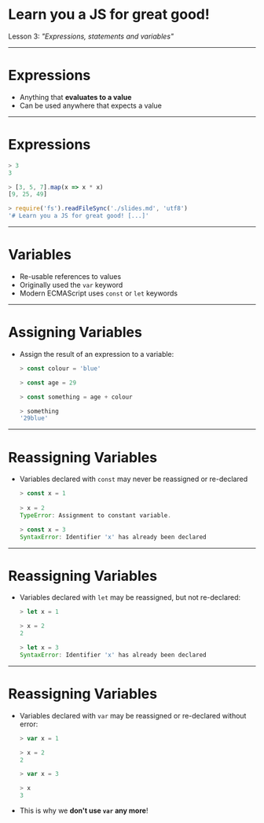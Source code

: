 <!-- $theme: gaia -->

# Learn you a JS for great good!

Lesson 3: *"Expressions, statements and variables"*

---

# Expressions

 - Anything that **evaluates to a value**
 - Can be used anywhere that expects a value

---

# Expressions

```js
> 3
3

> [3, 5, 7].map(x => x * x)
[9, 25, 49]

> require('fs').readFileSync('./slides.md', 'utf8')
'# Learn you a JS for great good! [...]'
```

---

# Variables

 - Re-usable references to values
 - Originally used the `var` keyword
 - Modern ECMAScript uses `const` or `let` keywords

---

# Assigning Variables

 - Assign the result of an expression to a variable:

    ```js
    > const colour = 'blue'
    
    > const age = 29
    
    > const something = age + colour
    
    > something
    '29blue'
    ```
 
---

# Reassigning Variables

 - Variables declared with `const` may never be reassigned or re-declared

    ```js
    > const x = 1
     
    > x = 2
    TypeError: Assignment to constant variable.

    > const x = 3
    SyntaxError: Identifier 'x' has already been declared
    ```

---

# Reassigning Variables

 - Variables declared with `let` may be reassigned, but not re-declared:

    ```js
    > let x = 1
    
    > x = 2
    2
    
    > let x = 3
    SyntaxError: Identifier 'x' has already been declared
    ```

---

# Reassigning Variables

 - Variables declared with `var` may be reassigned or re-declared without error:

    ```js
    > var x = 1
    
    > x = 2
    2
    
    > var x = 3
    
    > x
    3
    ```
    
 - This is why we **don't use `var` any more**!

